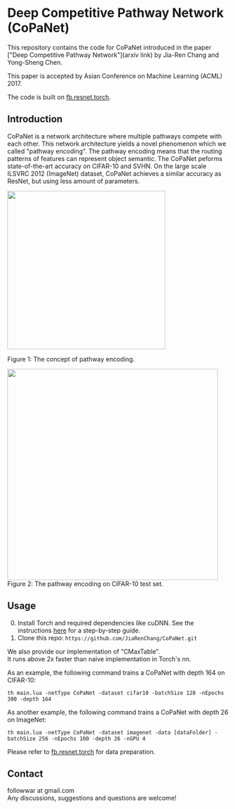 # Deep Competitive Pathway Network (CoPaNet)

This repository contains the code for CoPaNet introduced in the paper ["Deep Competitive Pathway Network"](arxiv link) by Jia-Ren Chang and Yong-Sheng Chen.

This paper is accepted by Asian Conference on Machine Learning (ACML) 2017. 

The code is built on [fb.resnet.torch](https://github.com/facebook/fb.resnet.torch).

## Introduction
CoPaNet is a network architecture where multiple pathways compete with each other. This network architecture yields a novel phenomenon which we called "pathway encoding". The pathway encoding means that the routing patterns of features can represent object semantic. The CoPaNet peforms state-of-the-art accuracy on CIFAR-10 and SVHN. On the large scale ILSVRC 2012 (ImageNet) dataset, CoPaNet achieves a similar accuracy as ResNet, but using less amount of parameters.

<img src="https://user-images.githubusercontent.com/11732099/30900569-130b4c76-a397-11e7-9c22-13410f9038a9.png" width="360">

Figure 1: The concept of pathway encoding. 

<img src="https://user-images.githubusercontent.com/11732099/30900957-84c73e3c-a398-11e7-8672-df400e74c408.png" width="480">
Figure 2: The pathway encoding on CIFAR-10 test set. 

## Usage 
0. Install Torch and required dependencies like cuDNN. See the instructions [here](https://github.com/facebook/fb.resnet.torch/blob/master/INSTALL.md) for a step-by-step guide.
1. Clone this repo: ```https://github.com/JiaRenChang/CoPaNet.git```

We also provide our implementation of "CMaxTable".  
It runs above 2x faster than naive implementation in Torch's nn.

As an example, the following command trains a CoPaNet with depth 164 on CIFAR-10:
```
th main.lua -netType CoPaNet -dataset cifar10 -batchSize 128 -nEpochs 300 -depth 164
``` 
As another example, the following command trains a CoPaNet with depth 26 on ImageNet:
```
th main.lua -netType CoPaNet -dataset imagenet -data [dataFolder] -batchSize 256 -nEpochs 100 -depth 26 -nGPU 4
``` 
Please refer to [fb.resnet.torch](https://github.com/facebook/fb.resnet.torch) for data preparation.

## Contact
followwar at gmail.com  
Any discussions, suggestions and questions are welcome!
